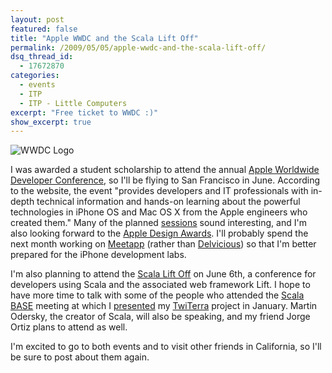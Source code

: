 ```yaml
---
layout: post
featured: false
title: "Apple WWDC and the Scala Lift Off"
permalink: /2009/05/05/apple-wwdc-and-the-scala-lift-off/
dsq_thread_id:
  - 17672870
categories:
  - events
  - ITP
  - ITP - Little Computers
excerpt: "Free ticket to WWDC :)"
show_excerpt: true
---
```

![WWDC Logo](/projects/wwdc_logo.jpg "WWDC Logo")

I was awarded a student scholarship to attend the annual [Apple Worldwide Developer Conference][1], so I'll be flying to San Francisco in June. According to the website, the event "provides developers and IT professionals with in-depth technical information and hands-on learning about the powerful technologies in iPhone OS and Mac OS X from the Apple engineers who created them." Many of the planned [sessions][2] sound interesting, and I'm also looking forward to the [Apple Design Awards][3]. I'll probably spend the next month working on [Meetapp][4] (rather than [Delvicious][5]) so that I'm better prepared for the iPhone development labs.

I'm also planning to attend the [Scala Lift Off][6] on June 6th, a conference for developers using Scala and the associated web framework Lift. I hope to have more time to talk with some of the people who attended the [Scala BASE][7] meeting at which I [presented][8] my [TwiTerra][9] project in January. Martin Odersky, the creator of Scala, will also be speaking, and my friend Jorge Ortiz plans to attend as well.

I'm excited to go to both events and to visit other friends in California, so I'll be sure to post about them again.

 [1]: http://developer.apple.com/wwdc/
 [2]: http://developer.apple.com/wwdc/sessions/
 [3]: http://developer.apple.com/wwdc/ada/
 [4]: /2009/05/04/little-computers-meetapp-working-demo/
 [5]: http://delvicious.com/
 [6]: http://scalaliftoff.com/
 [7]: http://svscala.ning.com/
 [8]: /2009/01/14/4-in-4-day-2-project-2-twiterra-in-sf/
 [9]: http://twiterra.com/
